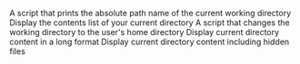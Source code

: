 A script that prints the absolute path name of the current working directory
Display the contents list of your current directory
A script that changes the working directory to the user's home directory
Display current directory content in a long format
Display current directory content including hidden files
